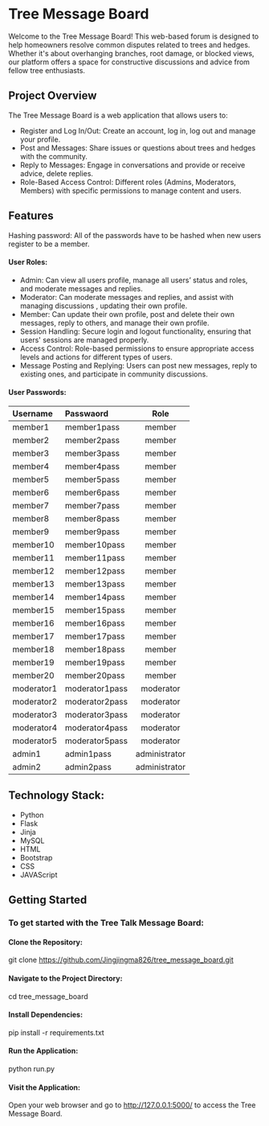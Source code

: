 # Tree Message Board

Welcome to the Tree  Message Board! This web-based forum is designed to help homeowners resolve common disputes related to trees and hedges. Whether it's about overhanging branches, root damage, or blocked views, our platform offers a space for constructive discussions and advice from fellow tree enthusiasts.

## Project Overview

The Tree Message Board is a web application that allows users to:

- Register and Log In/Out: Create an account, log in, log out and manage your profile.
- Post and Messages: Share issues or questions about trees and hedges with the community.
- Reply to Messages: Engage in conversations and provide or receive advice, delete replies.
- Role-Based Access Control: Different roles (Admins, Moderators, Members) with specific permissions to manage content and users.

## Features

Hashing password: All of the passwords have to be hashed when new users register to be a member.

#### User Roles:

- Admin: Can view all users profile, manage all users’ status and roles, and moderate messages and replies.
- Moderator: Can moderate messages and replies, and assist with managing discussions , updating their own profile.
- Member: Can update their own profile, post and delete their own messages, reply to others, and manage their own profile.
- Session Handling: Secure login and logout functionality, ensuring that users' sessions are managed properly.
- Access Control: Role-based permissions to ensure appropriate access levels and actions for different types of users.
- Message Posting and Replying: Users can post new messages, reply to existing ones, and participate in community discussions.

#### User Passwords:

| Username        | Passwaord   |  Role  |
| :--------  | :-----  | :----:  |
| member1 | member1pass | member |
| member2 | member2pass | member |
| member3 | member3pass | member |
| member4 | member4pass | member |
| member5 | member5pass | member |
| member6 | member6pass | member |
| member7 | member7pass | member |
| member8 | member8pass | member |
| member9 | member9pass | member |
| member10 | member10pass | member |
| member11 | member11pass | member |
| member12 | member12pass | member |
| member13 | member13pass | member |
| member14 | member14pass | member |
| member15 | member15pass | member |
| member16 | member16pass | member |
| member17 | member17pass | member |
| member18 | member18pass | member |
| member19 | member19pass | member |
| member20 | member20pass | member |
| moderator1 | moderator1pass | moderator |
| moderator2 | moderator2pass | moderator |
| moderator3 | moderator3pass | moderator |
| moderator4 | moderator4pass | moderator |
| moderator5 | moderator5pass | moderator |
| admin1 | admin1pass | administrator|
| admin2 | admin2pass | administrator|

## Technology Stack:

- Python
- Flask
- Jinja
- MySQL
- HTML
- Bootstrap
- CSS
- JAVAScript

## Getting Started

### To get started with the Tree Talk Message Board:

#### Clone the Repository:

git clone https://github.com/Jingjingma826/tree_message_board.git

#### Navigate to the Project Directory:

cd tree_message_board

#### Install Dependencies:

pip install -r requirements.txt

#### Run the Application:

python run.py

#### Visit the Application:

Open your web browser and go to http://127.0.0.1:5000/ to access the Tree Message Board.

